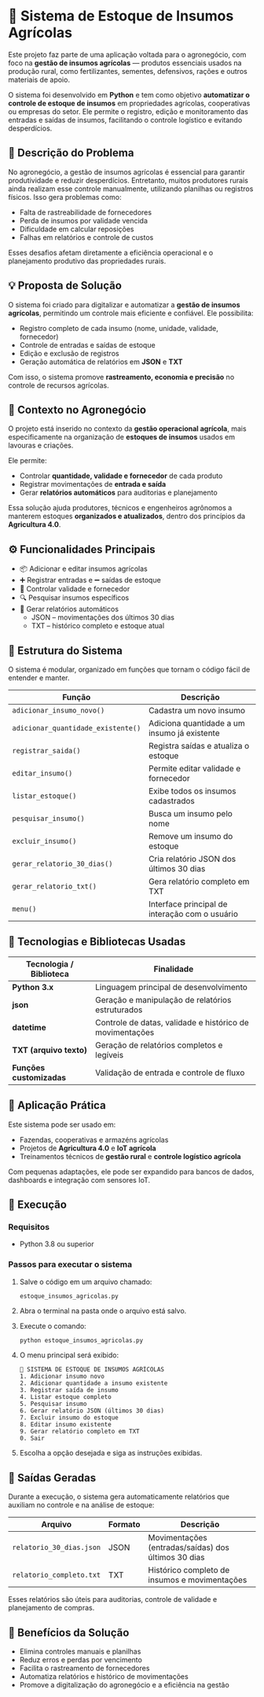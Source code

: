 # 🌾 Sistema de Estoque de Insumos Agrícolas  

Este projeto faz parte de uma aplicação voltada para o agronegócio, com foco na **gestão de insumos agrícolas** — produtos essenciais usados na produção rural, como fertilizantes, sementes, defensivos, rações e outros materiais de apoio.

O sistema foi desenvolvido em **Python** e tem como objetivo **automatizar o controle de estoque de insumos** em propriedades agrícolas, cooperativas ou empresas do setor. Ele permite o registro, edição e monitoramento das entradas e saídas de insumos, facilitando o controle logístico e evitando desperdícios.

## 🧩 Descrição do Problema

No agronegócio, a gestão de insumos agrícolas é essencial para garantir produtividade e reduzir desperdícios. Entretanto, muitos produtores rurais ainda realizam esse controle manualmente, utilizando planilhas ou registros físicos. Isso gera problemas como:

- Falta de rastreabilidade de fornecedores  
- Perda de insumos por validade vencida  
- Dificuldade em calcular reposições  
- Falhas em relatórios e controle de custos  

Esses desafios afetam diretamente a eficiência operacional e o planejamento produtivo das propriedades rurais.

## 💡 Proposta de Solução

O sistema foi criado para digitalizar e automatizar a **gestão de insumos agrícolas**, permitindo um controle mais eficiente e confiável. Ele possibilita:

- Registro completo de cada insumo (nome, unidade, validade, fornecedor)  
- Controle de entradas e saídas de estoque  
- Edição e exclusão de registros  
- Geração automática de relatórios em **JSON** e **TXT**  

Com isso, o sistema promove **rastreamento, economia e precisão** no controle de recursos agrícolas.

## 🚜 Contexto no Agronegócio

O projeto está inserido no contexto da **gestão operacional agrícola**, mais especificamente na organização de **estoques de insumos** usados em lavouras e criações.

Ele permite:
- Controlar **quantidade, validade e fornecedor** de cada produto  
- Registrar movimentações de **entrada e saída**  
- Gerar **relatórios automáticos** para auditorias e planejamento  

Essa solução ajuda produtores, técnicos e engenheiros agrônomos a manterem estoques **organizados e atualizados**, dentro dos princípios da **Agricultura 4.0**.

## ⚙️ Funcionalidades Principais

- 📦 Adicionar e editar insumos agrícolas  
- ➕ Registrar entradas e ➖ saídas de estoque  
- 📅 Controlar validade e fornecedor  
- 🔍 Pesquisar insumos específicos  
- 🧾 Gerar relatórios automáticos  
  - JSON – movimentações dos últimos 30 dias  
  - TXT – histórico completo e estoque atual  

## 🧠 Estrutura do Sistema

O sistema é modular, organizado em funções que tornam o código fácil de entender e manter.

| Função | Descrição |
|--------|------------|
| `adicionar_insumo_novo()` | Cadastra um novo insumo |
| `adicionar_quantidade_existente()` | Adiciona quantidade a um insumo já existente |
| `registrar_saida()` | Registra saídas e atualiza o estoque |
| `editar_insumo()` | Permite editar validade e fornecedor |
| `listar_estoque()` | Exibe todos os insumos cadastrados |
| `pesquisar_insumo()` | Busca um insumo pelo nome |
| `excluir_insumo()` | Remove um insumo do estoque |
| `gerar_relatorio_30_dias()` | Cria relatório JSON dos últimos 30 dias |
| `gerar_relatorio_txt()` | Gera relatório completo em TXT |
| `menu()` | Interface principal de interação com o usuário |

## 🧰 Tecnologias e Bibliotecas Usadas

| Tecnologia / Biblioteca | Finalidade |
|--------------------------|-------------|
| **Python 3.x** | Linguagem principal de desenvolvimento |
| **json** | Geração e manipulação de relatórios estruturados |
| **datetime** | Controle de datas, validade e histórico de movimentações |
| **TXT (arquivo texto)** | Geração de relatórios completos e legíveis |
| **Funções customizadas** | Validação de entrada e controle de fluxo |

## 🌱 Aplicação Prática

Este sistema pode ser usado em:
- Fazendas, cooperativas e armazéns agrícolas  
- Projetos de **Agricultura 4.0** e **IoT agrícola**  
- Treinamentos técnicos de **gestão rural** e **controle logístico agrícola**  

Com pequenas adaptações, ele pode ser expandido para bancos de dados, dashboards e integração com sensores IoT.

## 🚀 Execução

### Requisitos
- Python 3.8 ou superior

### Passos para executar o sistema

1. Salve o código em um arquivo chamado:
   ```
   estoque_insumos_agricolas.py
   ```
2. Abra o terminal na pasta onde o arquivo está salvo.  
3. Execute o comando:
   ```bash
   python estoque_insumos_agricolas.py
   ```
4. O menu principal será exibido:
   ```
   🌾 SISTEMA DE ESTOQUE DE INSUMOS AGRÍCOLAS
   1. Adicionar insumo novo
   2. Adicionar quantidade a insumo existente
   3. Registrar saída de insumo
   4. Listar estoque completo
   5. Pesquisar insumo
   6. Gerar relatório JSON (últimos 30 dias)
   7. Excluir insumo do estoque
   8. Editar insumo existente
   9. Gerar relatório completo em TXT
   0. Sair
   ```

5. Escolha a opção desejada e siga as instruções exibidas.

## 💾 Saídas Geradas

Durante a execução, o sistema gera automaticamente relatórios que auxiliam no controle e na análise de estoque:

| Arquivo | Formato | Descrição |
|----------|----------|------------|
| `relatorio_30_dias.json` | JSON | Movimentações (entradas/saídas) dos últimos 30 dias |
| `relatorio_completo.txt` | TXT | Histórico completo de insumos e movimentações |

Esses relatórios são úteis para auditorias, controle de validade e planejamento de compras.

## 🧩 Benefícios da Solução

- Elimina controles manuais e planilhas  
- Reduz erros e perdas por vencimento  
- Facilita o rastreamento de fornecedores  
- Automatiza relatórios e histórico de movimentações  
- Promove a digitalização do agronegócio e a eficiência na gestão
